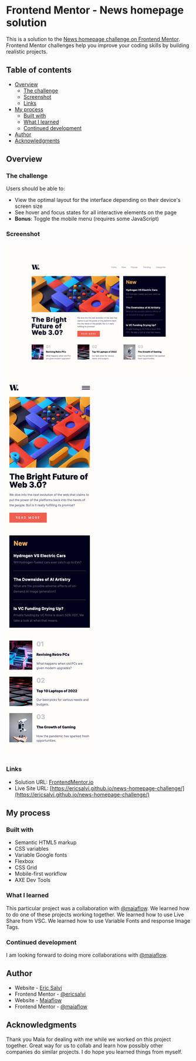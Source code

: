 # Frontend Mentor - News homepage solution

This is a solution to the [News homepage challenge on Frontend Mentor](https://www.frontendmentor.io/challenges/news-homepage-H6SWTa1MFl). Frontend Mentor challenges help you improve your coding skills by building realistic projects. 

## Table of contents

- [Overview](#overview)
  - [The challenge](#the-challenge)
  - [Screenshot](#screenshot)
  - [Links](#links)
- [My process](#my-process)
  - [Built with](#built-with)
  - [What I learned](#what-i-learned)
  - [Continued development](#continued-development)
- [Author](#author)
- [Acknowledgments](#acknowledgments)

## Overview

### The challenge

Users should be able to:

- View the optimal layout for the interface depending on their device's screen size
- See hover and focus states for all interactive elements on the page
- **Bonus**: Toggle the mobile menu (requires some JavaScript)

### Screenshot

![](./design/desktop-solution.png)
![](./design/mobile-solution.png)

### Links

- Solution URL: [FrontendMentor.io]()
- Live Site URL: [https://ericsalvi.github.io/news-homepage-challenge/](https://ericsalvi.github.io/news-homepage-challenge/)

## My process

### Built with

- Semantic HTML5 markup
- CSS variables
- Variable Google fonts
- Flexbox
- CSS Grid
- Mobile-first workflow
- AXE Dev Tools

### What I learned

This particular project was a collaboration with [@maiaflow](https://github.com/maiaflow). We learned how to do one of these projects working together. We learned how to use Live Share from VSC. We learned how to use Variable Fonts and response Image Tags. 

### Continued development

I am looking forward to doing more collaborations with [@maiaflow](https://github.com/maiaflow).

## Author

- Website - [Eric Salvi](https://github.com/ericsalvi)
- Frontend Mentor - [@ericsalvi](https://www.frontendmentor.io/profile/ericsalvi)
- Website - [Maiaflow](https://github.com/maiaflow)
- Frontend Mentor - [@maiaflow](https://www.frontendmentor.io/profile/maiaflow)


## Acknowledgments

Thank you Maia for dealing with me while we worked on this project together. Great way for us to collab and learn how possibly other companies do similar projects. I do hope you learned things from myself. 